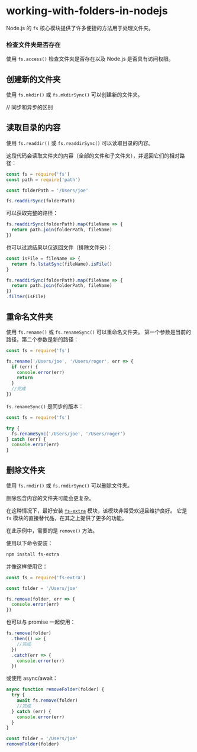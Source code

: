 # working-with-folders-in-nodejs

Node.js 的 `fs` 核心模块提供了许多便捷的方法用于处理文件夹。

### 检查文件夹是否存在

使用 `fs.access()` 检查文件夹是否存在以及 Node.js 是否具有访问权限。

## 创建新的文件夹

使用 `fs.mkdir()` 或 `fs.mkdirSync()` 可以创建新的文件夹。

// 同步和异步的区别

## 读取目录的内容

使用 `fs.readdir()` 或 `fs.readdirSync()` 可以读取目录的内容。

这段代码会读取文件夹的内容（全部的文件和子文件夹），并返回它们的相对路径：

```javascript
const fs = require('fs')
const path = require('path')

const folderPath = '/Users/joe'

fs.readdirSync(folderPath)
```

可以获取完整的路径：

```javascript
fs.readdirSync(folderPath).map(fileName => {
  return path.join(folderPath, fileName)
})
```

也可以过滤结果以仅返回文件（排除文件夹）：

```javascript
const isFile = fileName => {
  return fs.lstatSync(fileName).isFile()
}

fs.readdirSync(folderPath).map(fileName => {
  return path.join(folderPath, fileName)
})
.filter(isFile)
```

## 重命名文件夹

使用 `fs.rename()` 或 `fs.renameSync()` 可以重命名文件夹。 第一个参数是当前的路径，第二个参数是新的路径：

```javascript
const fs = require('fs')

fs.rename('/Users/joe', '/Users/roger', err => {
  if (err) {
    console.error(err)
    return
  }
  //完成
})
```

`fs.renameSync()` 是同步的版本：

```javascript
const fs = require('fs')

try {
  fs.renameSync('/Users/joe', '/Users/roger')
} catch (err) {
  console.error(err)
}
```

## 删除文件夹

使用 `fs.rmdir()` 或 `fs.rmdirSync()` 可以删除文件夹。

删除包含内容的文件夹可能会更复杂。

在这种情况下，最好安装 [`fs-extra`](https://www.npmjs.com/package/fs-extra) 模块，该模块非常受欢迎且维护良好。 它是 `fs` 模块的直接替代品，在其之上提供了更多的功能。

在此示例中，需要的是 `remove()` 方法。

使用以下命令安装：

```bash
npm install fs-extra
```

并像这样使用它：

```javascript
const fs = require('fs-extra')

const folder = '/Users/joe'

fs.remove(folder, err => {
  console.error(err)
})
```

也可以与 promise 一起使用：

```javascript
fs.remove(folder)
  .then(() => {
    //完成
  })
  .catch(err => {
    console.error(err)
  })
```

或使用 async/await：

```javascript
async function removeFolder(folder) {
  try {
    await fs.remove(folder)
    //完成
  } catch (err) {
    console.error(err)
  }
}

const folder = '/Users/joe'
removeFolder(folder)
```